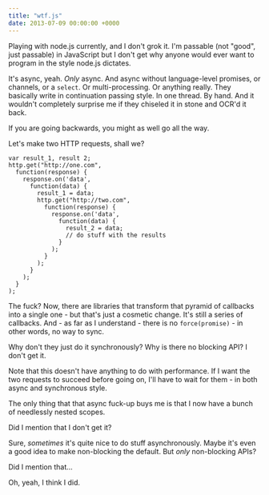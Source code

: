 ```yaml
---
title: "wtf.js"
date: 2013-07-09 00:00:00 +0000
---
```

Playing with node.js currently, and I don't grok it. I'm passable (not "good",
just passable) in JavaScript but I don't get why anyone would ever want
to program in the style node.js dictates.

It's async, yeah. *Only* async. And async without language-level promises, or
channels, or a `select`. Or multi-processing. Or anything really. They basically write in
continuation passing style. In one thread. By hand. And it wouldn't completely
surprise me if they chiseled it in stone and OCR'd it back.

If you are going backwards, you might as well go all the way.

Let's make two HTTP requests, shall we?

    var result_1, result 2;
    http.get("http://one.com",
      function(response) {
        response.on('data',
          function(data) {
            result_1 = data;
            http.get("http://two.com",
              function(response) {
                response.on('data',
                  function(data) {
                    result_2 = data;
                    // do stuff with the results
                  }
                );
              }
            );
          }
        );
      }
    );

The fuck? Now, there are libraries that transform that pyramid of
callbacks into a single one - but that's just a cosmetic change. It's
still a series of callbacks. And - as far as I understand - there is
no `force(promise)` - in other words, no way to sync.

Why don't they just do it synchronously? Why is there no blocking
API? I don't get it.

Note that this doesn't have anything to do with performance.
If I want the two requests to succeed before going on, I'll have to
wait for them - in both async and synchronous style.

The only thing that that async fuck-up buys me is that I now have
a bunch of needlessly nested scopes.

Did I mention that I don't get it?

Sure, *sometimes* it's quite nice to do stuff asynchronously.
Maybe it's even a good idea to make non-blocking the default.
But *only* non-blocking APIs?

Did I mention that...

Oh, yeah, I think I did.

